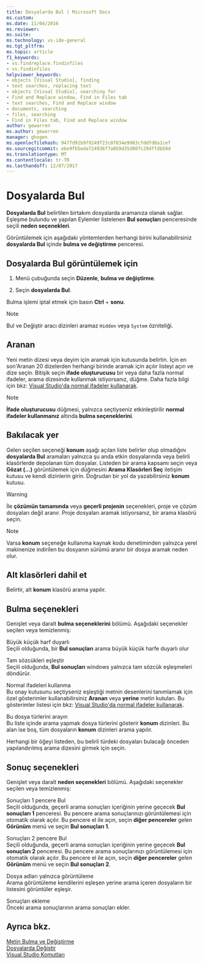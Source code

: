 ```yaml
---
title: Dosyalarda Bul | Microsoft Docs
ms.custom: 
ms.date: 11/04/2016
ms.reviewer: 
ms.suite: 
ms.technology: vs-ide-general
ms.tgt_pltfrm: 
ms.topic: article
f1_keywords:
- vs.findreplace.findinfiles
- vs.findinfiles
helpviewer_keywords:
- objects [Visual Studio], finding
- text searches, replacing text
- objects [Visual Studio], searching for
- Find and Replace window, Find in Files tab
- text searches, Find and Replace window
- documents, searching
- files, searching
- Find in Files tab, Find and Replace window
author: gewarren
ms.author: gewarren
manager: ghogen
ms.openlocfilehash: 947fd91b9f9249f23c0f834e9983cfddfd0a1cef
ms.sourcegitcommit: ebe9fb5eda724936f7a059d35d987c29dffdb50d
ms.translationtype: MT
ms.contentlocale: tr-TR
ms.lasthandoff: 12/07/2017
---
```

# <a name="find-in-files"></a>Dosyalarda Bul

**Dosyalarda Bul** belirtilen birtakım dosyalarda aramanıza olanak sağlar. Eşleşme bulundu ve yapılan Eylemler listelenen **Bul sonuçları** penceresinde seçili **neden seçenekleri**.

Görüntülemek için aşağıdaki yöntemlerden herhangi birini kullanabilirsiniz **dosyalarda Bul** içinde **bulma ve değiştirme** penceresi.

## <a name="to-display-find-in-files"></a>Dosyalarda Bul görüntülemek için

1. Menü çubuğunda seçin **Düzenle**, **bulma ve değiştirme**.

1. Seçin **dosyalarda Bul**.

Bulma işlemi iptal etmek için basın **Ctrl** + **sonu**.

> [!NOTE]
> Bul ve Değiştir aracı dizinleri aramaz `Hidden` veya `System` özniteliği.

## <a name="find-what"></a>Aranan

Yeni metin dizesi veya deyim için aramak için kutusunda belirtin. İçin en son'Aranan 20 dizelerden herhangi birinde aramak için açılır listeyi açın ve dize seçin. Bitişik seçin **ifade oluşturucusu** bir veya daha fazla normal ifadeler, arama dizesinde kullanmak istiyorsanız, düğme. Daha fazla bilgi için bkz: [Visual Studio'da normal ifadeler kullanarak](../ide/using-regular-expressions-in-visual-studio.md).

> [!NOTE]
> **İfade oluşturucusu** düğmesi, yalnızca seçtiyseniz etkinleştirilir **normal ifadeler kullanmanız** altında **bulma seçeneklerini**.

## <a name="look-in"></a>Bakılacak yer

Gelen seçilen seçeneği **konum** aşağı açılan liste belirler olup olmadığını **dosyalarda Bul** aramaları yalnızca şu anda etkin dosyalarında veya belirli klasörlerde depolanan tüm dosyalar. Listeden bir arama kapsamı seçin veya **Gözat (...)**  görüntülemek için düğmesini **Arama Klasörleri Seç** iletişim kutusu ve kendi dizinlerin girin. Doğrudan bir yol da yazabilirsiniz **konum** kutusu.

> [!WARNING]
> İle **çözümün tamamında** veya **geçerli projenin** seçenekleri, proje ve çözüm dosyaları değil aranır. Proje dosyaları aramak istiyorsanız, bir arama klasörü seçin.

> [!NOTE]
> Varsa **konum** seçeneğe kullanıma kaynak kodu denetiminden yalnızca yerel makinenize indirilen bu dosyanın sürümü aranır bir dosya aramak neden olur.

## <a name="include-subfolders"></a>Alt klasörleri dahil et

Belirtir, alt **konum** klasörü arama yapılır.

## <a name="find-options"></a>Bulma seçenekleri

Genişlet veya daralt **bulma seçeneklerini** bölümü. Aşağıdaki seçenekler seçilen veya temizlenmiş:

Büyük küçük harf duyarlı  
Seçili olduğunda, bir **Bul sonuçları** arama büyük küçük harfe duyarlı olur

Tam sözcükleri eşleştir  
Seçili olduğunda, **Bul sonuçları** windows yalnızca tam sözcük eşleşmeleri döndürür.

Normal ifadeleri kullanma  
Bu onay kutusunu seçtiyseniz eşleştiği metnin desenlerini tanımlamak için özel gösterimler kullanabilirsiniz **Aranan** veya **yerine** metin kutuları. Bu gösterimler listesi için bkz: [Visual Studio'da normal ifadeler kullanarak](../ide/using-regular-expressions-in-visual-studio.md).

Bu dosya türlerini arayın  
Bu liste içinde arama yapmak dosya türlerini gösterir **konum** dizinleri. Bu alan ise boş, tüm dosyaların **konum** dizinleri arama yapılır.

Herhangi bir öğeyi listeden, bu belirli türdeki dosyaları bulacağı önceden yapılandırılmış arama dizesini girmek için seçin.

## <a name="result-options"></a>Sonuç seçenekleri

Genişlet veya daralt **neden seçenekleri** bölümü. Aşağıdaki seçenekler seçilen veya temizlenmiş:

Sonuçları 1 pencere Bul  
Seçili olduğunda, geçerli arama sonuçları içeriğinin yerine geçecek **Bul sonuçları 1** penceresi. Bu pencere arama sonuçlarınızı görüntülemesi için otomatik olarak açılır. Bu pencere el ile açın, seçin **diğer pencereler** gelen **Görünüm** menü ve seçin **Bul sonuçları 1**.

Sonuçları 2 pencere Bul  
Seçili olduğunda, geçerli arama sonuçları içeriğinin yerine geçecek **Bul sonuçları 2** penceresi. Bu pencere arama sonuçlarınızı görüntülemesi için otomatik olarak açılır. Bu pencere el ile açın, seçin **diğer pencereler** gelen **Görünüm** menü ve seçin **Bul sonuçları 2**.

Dosya adları yalnızca görüntüleme  
Arama görüntüleme kendilerini eşleşen yerine arama içeren dosyaların bir listesini görüntüler eşleşir.

Sonuçları ekleme  
Önceki arama sonuçlarının arama sonuçları ekler.

## <a name="see-also"></a>Ayrıca bkz.

[Metin Bulma ve Değiştirme](../ide/finding-and-replacing-text.md)  
[Dosyalarda Değiştir](../ide/replace-in-files.md)  
[Visual Studio Komutları](../ide/reference/visual-studio-commands.md)